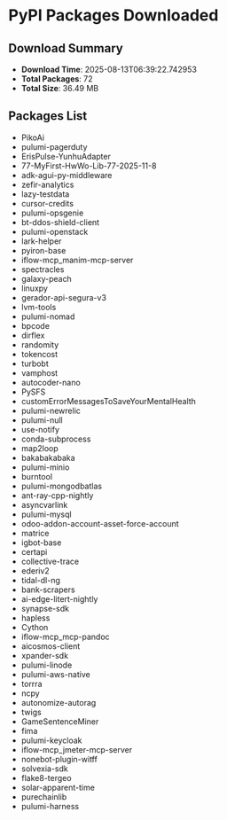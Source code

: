 # PyPI Packages Downloaded

## Download Summary
- **Download Time**: 2025-08-13T06:39:22.742953
- **Total Packages**: 72
- **Total Size**: 36.49 MB

## Packages List
- PikoAi
- pulumi-pagerduty
- ErisPulse-YunhuAdapter
- 77-MyFirst-HwWo-Lib-77-2025-11-8
- adk-agui-py-middleware
- zefir-analytics
- lazy-testdata
- cursor-credits
- pulumi-opsgenie
- bt-ddos-shield-client
- pulumi-openstack
- lark-helper
- pyiron-base
- iflow-mcp_manim-mcp-server
- spectracles
- galaxy-peach
- linuxpy
- gerador-api-segura-v3
- lvm-tools
- pulumi-nomad
- bpcode
- dirflex
- randomity
- tokencost
- turbobt
- vamphost
- autocoder-nano
- PySFS
- customErrorMessagesToSaveYourMentalHealth
- pulumi-newrelic
- pulumi-null
- use-notify
- conda-subprocess
- map2loop
- bakabakabaka
- pulumi-minio
- burntool
- pulumi-mongodbatlas
- ant-ray-cpp-nightly
- asyncvarlink
- pulumi-mysql
- odoo-addon-account-asset-force-account
- matrice
- igbot-base
- certapi
- collective-trace
- ederiv2
- tidal-dl-ng
- bank-scrapers
- ai-edge-litert-nightly
- synapse-sdk
- hapless
- Cython
- iflow-mcp_mcp-pandoc
- aicosmos-client
- xpander-sdk
- pulumi-linode
- pulumi-aws-native
- torrra
- ncpy
- autonomize-autorag
- twigs
- GameSentenceMiner
- fima
- pulumi-keycloak
- iflow-mcp_jmeter-mcp-server
- nonebot-plugin-witff
- solvexia-sdk
- flake8-tergeo
- solar-apparent-time
- purechainlib
- pulumi-harness
